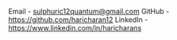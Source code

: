 Email - sulphuric12quantum@gmail.com
GitHub - https://github.com/haricharan12
LinkedIn - https://www.linkedin.com/in/haricharans
